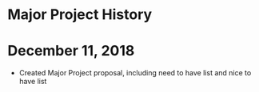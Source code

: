 # Major Project History

# December 11, 2018
 - Created Major Project proposal, including need to have list and nice to have list

 
